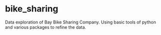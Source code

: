 # bike_sharing
Data exploration of Bay Bike Sharing Company. Using basic tools of python and various packages to refine the data.
